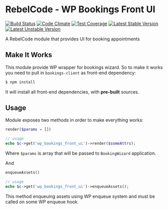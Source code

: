 # RebelCode - WP Bookings Front UI

[![Build Status](https://travis-ci.org/RebelCode/rcmod-wp-bookings-front-ui.svg?branch=develop)](https://travis-ci.org/rebelcode/rcmod-wp-bookings-front-ui)
[![Code Climate](https://codeclimate.com/github/RebelCode/rcmod-wp-bookings-front-ui/badges/gpa.svg)](https://codeclimate.com/github/RebelCode/rcmod-wp-bookings-front-ui)
[![Test Coverage](https://codeclimate.com/github/RebelCode/rcmod-wp-bookings-front-ui/badges/coverage.svg)](https://codeclimate.com/github/RebelCode/rcmod-wp-bookings-front-ui/coverage)
[![Latest Stable Version](https://poser.pugx.org/rebelcode/rcmod-wp-bookings-front-ui/version)](https://packagist.org/packages/rebelcode/rcmod-wp-bookings-front-ui)
[![Latest Unstable Version](https://poser.pugx.org/rebelcode/rcmod-wp-bookings-front-ui/v/unstable)](https://packagist.org/packages/rebelcode/rcmod-wp-bookings-front-ui)

A RebelCode module that provides UI for booking appointments

[Dhii]: https://github.com/Dhii/dhii

## Make It Works

This module provide WP wrapper for bookings wizard. So to make it works you need to pull in `bookings-client` as front-end dependency:
```bash
$ npm install
```
It will install all front-end dependencies, with **pre-built** sources.

## Usage

Module exposes two methods in order to make everything works:
```php
render($params = [])

// usage
echo $c->get('wp_bookings_front_ui')->render($someAttrs);
```
Where `$params` is array that will be passed to `BookingWizard` application.

And
```php
enqueueAssets()

// usage
echo $c->get('wp_bookings_front_ui')->enqueueAssets();
```
This method enqueuing assets using WP enqueue system and must be called on some WP enqueue hook.
